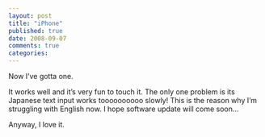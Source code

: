 ```yaml
---
layout: post
title: "iPhone"
published: true
date: 2008-09-07
comments: true
categories:
---
```


Now I&#8217;ve gotta one.

It works well and it&#8217;s very fun to touch it.
The only one problem is its Japanese text input works toooooooooo slowly!
This is the reason why I&#8217;m struggling with English now.
I hope software update will come soon&#8230;

Anyway, I love it.
